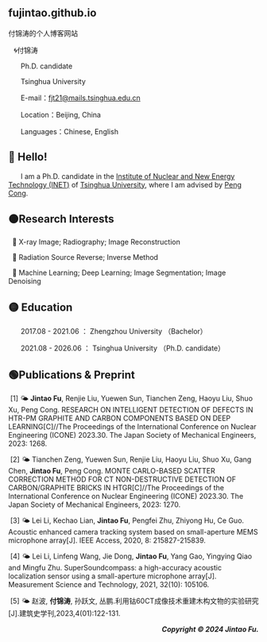 ## fujintao.github.io
付锦涛的个人博客网站

&ensp; &#x1F300;付锦涛 

&ensp;&ensp;&ensp; Ph.D. candidate

&ensp;&ensp;&ensp; Tsinghua University

&ensp;&ensp;&ensp; E-mail：fjt21@mails.tsinghua.edu.cn

&ensp;&ensp;&ensp; Location：Beijing, China

&ensp;&ensp;&ensp; Languages：Chinese, English


## &#x1F535; Hello! 

&ensp;&ensp;&ensp; I am a Ph.D. candidate in the [Institute of Nuclear and New Energy Technology (INET)](https://www.inet.tsinghua.edu.cn/index.htm) of [Tsinghua University](https://www.tsinghua.edu.cn/), where I am advised by [Peng Cong](https://www.inet.tsinghua.edu.cn/info/1375/2078.htm). 

## &#x1F7E0;Research Interests

&nbsp; 🎈 X-ray Image; Radiography; Image Reconstruction

&nbsp; 🎈 Radiation Source Reverse; Inverse Method

&nbsp; 🎈 Machine Learning; Deep Learning; Image Segmentation; Image Denoising 


## &#x1F7E1; Education

&ensp;&ensp;&ensp; 2017.08  - 2021.06 ： Zhengzhou University  （Bachelor）

&ensp;&ensp;&ensp; 2021.08  - 2026.06 ： Tsinghua University  （Ph.D. candidate）


## &#x1F7E2;Publications & Preprint

&nbsp;[1]  &#x1F324; **Jintao Fu**, Renjie Liu, Yuewen Sun, Tianchen Zeng, Haoyu Liu, Shuo Xu, Peng Cong. RESEARCH ON INTELLIGENT DETECTION OF DEFECTS IN HTR-PM GRAPHITE AND CARBON COMPONENTS BASED ON DEEP LEARNING[C]//The Proceedings of the International Conference on Nuclear Engineering (ICONE) 2023.30. The Japan Society of Mechanical Engineers, 2023: 1268.

&nbsp;[2]  &#x1F324; Tianchen Zeng, Yuewen Sun, Renjie Liu, Haoyu Liu, Shuo Xu, Gang Chen, **Jintao Fu**, Peng Cong. MONTE CARLO-BASED SCATTER CORRECTION METHOD FOR CT NON-DESTRUCTIVE DETECTION OF CARBON/GRAPHITE BRICKS IN HTGR[C]//The Proceedings of the International Conference on Nuclear Engineering (ICONE) 2023.30. The Japan Society of Mechanical Engineers, 2023: 1270.

&nbsp;[3]  &#x1F324; Lei Li, Kechao Lian, **Jintao Fu**, Pengfei Zhu, Zhiyong Hu, Ce Guo. Acoustic enhanced camera tracking system based on small-aperture MEMS microphone array[J]. IEEE Access, 2020, 8: 215827-215839.

&nbsp;[4]  &#x1F324; Lei Li, Linfeng Wang, Jie Dong, **Jintao Fu**, Yang Gao, Yingying Qiao and Mingfu Zhu. SuperSoundcompass: a high-accuracy acoustic localization sensor using a small-aperture microphone array[J]. Measurement Science and Technology, 2021, 32(10): 105106.

&nbsp;[5]  &#x1F324; 赵波, **付锦涛**, 孙跃文, 丛鹏.利用钴60CT成像技术重建木构文物的实验研究[J].建筑史学刊,2023,4(01):122-131.

 <p align="right">
  <b><i>
  Copyright &#x00A9; 2024 Jintao Fu. 
  </i></b>
</p>
